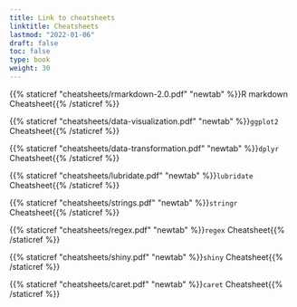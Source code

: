```yaml
---
title: Link to cheatsheets
linktitle: Cheatsheets
lastmod: "2022-01-06"
draft: false  
toc: false  
type: book  
weight: 30
---
```



{{% staticref "cheatsheets/rmarkdown-2.0.pdf" "newtab" %}}R markdown Cheatsheet{{% /staticref %}}

{{% staticref "cheatsheets/data-visualization.pdf" "newtab" %}}`ggplot2` Cheatsheet{{% /staticref %}}

{{% staticref "cheatsheets/data-transformation.pdf" "newtab" %}}`dplyr` Cheatsheet{{% /staticref %}}

{{% staticref "cheatsheets/lubridate.pdf" "newtab" %}}`lubridate` Cheatsheet{{% /staticref %}}

{{% staticref "cheatsheets/strings.pdf" "newtab" %}}`stringr` Cheatsheet{{% /staticref %}}

{{% staticref "cheatsheets/regex.pdf" "newtab" %}}`regex` Cheatsheet{{% /staticref %}}

{{% staticref "cheatsheets/shiny.pdf" "newtab" %}}`shiny` Cheatsheet{{% /staticref %}}

{{% staticref "cheatsheets/caret.pdf" "newtab" %}}`caret` Cheatsheet{{% /staticref %}}
